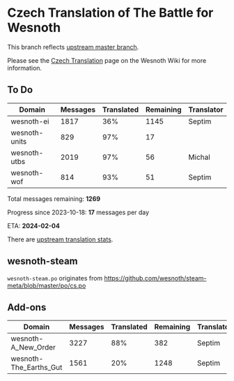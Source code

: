 # Czech Translation of The Battle for Wesnoth

This branch reflects [upstream master branch](https://github.com/wesnoth/wesnoth/tree/master).

Please see the [Czech Translation](https://wiki.wesnoth.org/CzechTranslation) page on the Wesnoth Wiki for more information.

## To Do

Domain | Messages | Translated | Remaining | Translator
------ | -------- | ---------- | --------- | ----------
wesnoth-ei | 1817 | 36% | 1145 | Septim
wesnoth-units | 829 | 97% | 17 |
wesnoth-utbs | 2019 | 97% | 56 | Michal
wesnoth-wof | 814 | 93% | 51 | Septim

Total messages remaining: **1269**

Progress since 2023-10-18: **17** messages per day

ETA: **2024-02-04**

There are [upstream translation stats](https://www.wesnoth.org/gettext/?view=langs&version=master&lang=cs).

## wesnoth-steam
`wesnoth-steam.po` originates from https://github.com/wesnoth/steam-meta/blob/master/po/cs.po

## Add-ons
Domain | Messages | Translated | Remaining | Translator
------ | -------- | ---------- | --------- | ----------
wesnoth-A_New_Order | 3227 | 88% | 382 | Septim
wesnoth-The_Earths_Gut | 1561 | 20% | 1248 | Septim
